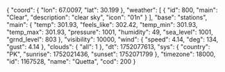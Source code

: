 {
    "coord": {
        "lon": 67.0097,
        "lat": 30.199
    },
    "weather": [
        {
            "id": 800,
            "main": "Clear",
            "description": "clear sky",
            "icon": "01n"
        }
    ],
    "base": "stations",
    "main": {
        "temp": 301.93,
        "feels_like": 302.42,
        "temp_min": 301.93,
        "temp_max": 301.93,
        "pressure": 1001,
        "humidity": 49,
        "sea_level": 1001,
        "grnd_level": 803
    },
    "visibility": 10000,
    "wind": {
        "speed": 4.14,
        "deg": 134,
        "gust": 4.14
    },
    "clouds": {
        "all": 1
    },
    "dt": 1752077613,
    "sys": {
        "country": "PK",
        "sunrise": 1752021436,
        "sunset": 1752071799
    },
    "timezone": 18000,
    "id": 1167528,
    "name": "Quetta",
    "cod": 200
}